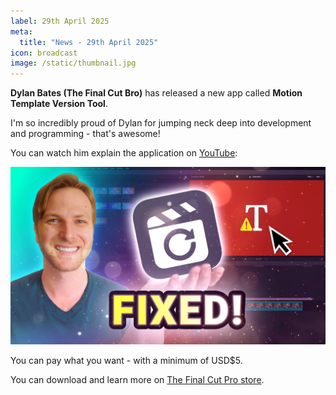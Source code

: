 ```yaml
---
label: 29th April 2025
meta:
  title: "News - 29th April 2025"
icon: broadcast
image: /static/thumbnail.jpg
---
```


**Dylan Bates (The Final Cut Bro)** has released a new app called **Motion Template Version Tool**.

I'm so incredibly proud of Dylan for jumping neck deep into development and programming - that's awesome!

You can watch him explain the application on [YouTube](https://youtube.com/watch?v=QbWLIF2LGi8):

[![](/static/youtube-motion-template-version-tool.jpg)](https://youtube.com/watch?v=QbWLIF2LGi8)

You can pay what you want - with a minimum of USD$5.

You can download and learn more on [The Final Cut Pro store](https://fcbplugins.com/b/motiontemplatefixer).